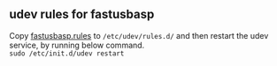 ## udev rules for fastusbasp

Copy [fastusbasp.rules](fastusbasp.rules) to `/etc/udev/rules.d/` and then restart the udev service,
     by running below command.  
     `sudo /etc/init.d/udev restart`


